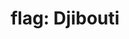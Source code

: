 ---
layout: smileys&emotion
title: "flag: Djibouti"
emoji: flag_djibouti
permalink: 🇩🇯.html
image: assets/img/3moji/flag_djibouti.png
---